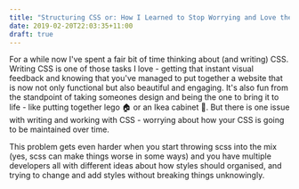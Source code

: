 ```yaml
---
title: "Structuring CSS or: How I Learned to Stop Worrying and Love the BEM 💣"
date: 2019-02-20T22:03:35+11:00
draft: true
---
```


For a while now I've spent a fair bit of time thinking about (and writing) CSS. Writing CSS is one of those tasks I love - getting that instant visual feedback and knowing that you've managed to put together a website that is now not only functional but also beautiful and engaging. It's also fun from the standpoint of taking someones design and being the one to bring it to life - like putting together lego 🏠 or an Ikea cabinet 🔨. But there is one issue with writing and working with CSS - worrying about how your CSS is going to be maintained over time.

<!--more-->

This problem gets even harder when you start throwing scss into the mix (yes, scss can make things worse in some ways) and you have multiple developers all with different ideas about how styles should organised, and trying to change and add styles without breaking things unknowingly.
